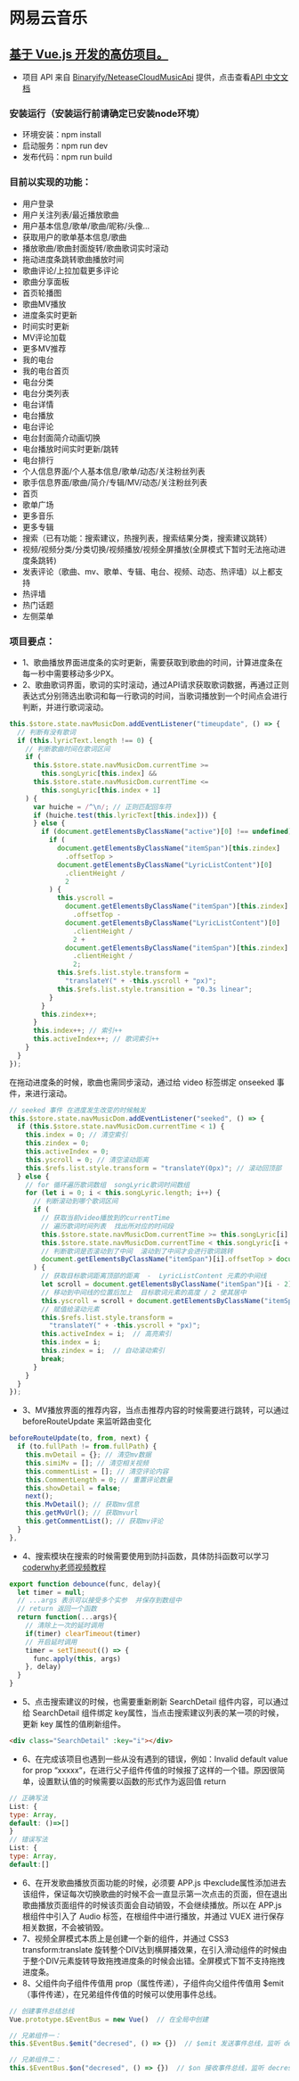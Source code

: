 # 网易云音乐 #
## <u>基于 Vue.js 开发的高仿项目。</u> ##
* 项目 API 来自 [Binaryify/NeteaseCloudMusicApi](https://github.com/Binaryify/NeteaseCloudMusicApi) 提供，点击查看[API 中文文档](https://binaryify.github.io/NeteaseCloudMusicApi/#/?id=%e9%aa%8c%e8%af%81%e9%aa%8c%e8%af%81%e7%a0%81)

### 安装运行（安装运行前请确定已安装node环境）
* 环境安装：npm install
* 启动服务：npm run dev
* 发布代码：npm run build

### 目前以实现的功能：
* 用户登录
* 用户关注列表/最近播放歌曲
* 用户基本信息/歌单/歌曲/昵称/头像...
* 获取用户的歌单基本信息/歌曲
* 播放歌曲/歌曲封面旋转/歌曲歌词实时滚动
* 拖动进度条跳转歌曲播放时间
* 歌曲评论/上拉加载更多评论
* 歌曲分享面板
* 首页轮播图
* 歌曲MV播放
* 进度条实时更新
* 时间实时更新
* MV评论加载
* 更多MV推荐
* 我的电台
* 我的电台首页
* 电台分类
* 电台分类列表
* 电台详情
* 电台播放
* 电台评论
* 电台封面简介动画切换
* 电台播放时间实时更新/跳转
* 电台排行
* 个人信息界面/个人基本信息/歌单/动态/关注粉丝列表
* 歌手信息界面/歌曲/简介/专辑/MV/动态/关注粉丝列表
* 首页
* 歌单广场
* 更多音乐
* 更多专辑
* 搜索（已有功能：搜索建议，热搜列表，搜索结果分类，搜索建议跳转）
* 视频/视频分类/分类切换/视频播放/视频全屏播放(全屏模式下暂时无法拖动进度条跳转)
* 发表评论（歌曲、mv、歌单、专辑、电台、视频、动态、热评墙）以上都支持
* 热评墙
* 热门话题
* 左侧菜单

### 项目要点：
* 1、歌曲播放界面进度条的实时更新，需要获取到歌曲的时间，计算进度条在每一秒中需要移动多少PX。
* 2、歌曲歌词界面，歌词的实时滚动，通过API请求获取歌词数据，再通过正则表达式分别筛选出歌词和每一行歌词的时间，当歌词播放到一个时间点会进行判断，并进行歌词滚动。
```js
this.$store.state.navMusicDom.addEventListener("timeupdate", () => {
  // 判断有没有歌词
  if (this.lyricText.length !== 0) {
    // 判断歌曲时间在歌词区间
    if (
      this.$store.state.navMusicDom.currentTime >=
        this.songLyric[this.index] &&
      this.$store.state.navMusicDom.currentTime <=
        this.songLyric[this.index + 1]
    ) {
      var huiche = /^\n/; // 正则匹配回车符
      if (huiche.test(this.lyricText[this.index])) {
      } else {
        if (document.getElementsByClassName("active")[0] !== undefined) {
          if (
            document.getElementsByClassName("itemSpan")[this.zindex]
              .offsetTop >
            document.getElementsByClassName("LyricListContent")[0]
              .clientHeight /
              2
          ) {
            this.yscroll =
              document.getElementsByClassName("itemSpan")[this.zindex]
                .offsetTop -
              document.getElementsByClassName("LyricListContent")[0]
                .clientHeight /
                2 +
              document.getElementsByClassName("itemSpan")[this.zindex]
                .clientHeight /
                2;
            this.$refs.list.style.transform =
              "translateY(" + -this.yscroll + "px)";
            this.$refs.list.style.transition = "0.3s linear";
          }
        }
        this.zindex++;
      }
      this.index++; // 索引++
      this.activeIndex++; // 歌词索引++
    }
  }
});
```
在拖动进度条的时候，歌曲也需同步滚动，通过给 video 标签绑定 onseeked 事件，来进行滚动。
```js
// seeked 事件 在进度发生改变的时候触发
this.$store.state.navMusicDom.addEventListener("seeked", () => {
  if (this.$store.state.navMusicDom.currentTime < 1) {
    this.index = 0; // 清空索引
    this.zindex = 0;
    this.activeIndex = 0;
    this.yscroll = 0; // 清空滚动距离
    this.$refs.list.style.transform = "translateY(0px)"; // 滚动回顶部
  } else {
    // for 循环遍历歌词数组  songLyric歌词时间数组
    for (let i = 0; i < this.songLyric.length; i++) {
      // 判断滚动到哪个歌词区间
      if (
        // 获取当前video播放到的currentTime
        // 遍历歌词时间列表  找出所对应的时间段
        this.$store.state.navMusicDom.currentTime >= this.songLyric[i] &&
        this.$store.state.navMusicDom.currentTime < this.songLyric[i + 1] &&
        // 判断歌词是否滚动到了中间  滚动到了中间才会进行歌词跳转
        document.getElementsByClassName("itemSpan")[i].offsetTop > document.getElementsByClassName("LyricListContent")[0].clientHeight / 2
      ) {
        // 获取目标歌词距离顶部的距离  -  LyricListContent 元素的中间线
        let scroll = document.getElementsByClassName("itemSpan")[i - 2].offsetTop - document.getElementsByClassName("LyricListContent")[0].clientHeight / 2
        // 移动到中间线的位置后加上  目标歌词元素的高度 / 2 使其居中
        this.yscroll = scroll + document.getElementsByClassName("itemSpan")[i - 2].clientHeight / 2
        // 赋值给滚动元素
        this.$refs.list.style.transform =
          "translateY(" + -this.yscroll + "px)";
        this.activeIndex = i;  // 高亮索引
        this.index = i;
        this.zindex = i;  // 自动滚动索引
        break;
      }
    }
  }
});
```
* 3、MV播放界面的推荐内容，当点击推荐内容的时候需要进行跳转，可以通过 beforeRouteUpdate 来监听路由变化
```js
beforeRouteUpdate(to, from, next) {
  if (to.fullPath != from.fullPath) {
    this.mvDetail = {}; // 清空mv数据
    this.simiMv = []; // 清空相关视频
    this.commentList = []; // 清空评论内容
    this.CommentLength = 0; // 重置评论数量
    this.showDetail = false;
    next();
    this.MvDetail(); // 获取mv信息
    this.getMvUrl(); // 获取mvurl
    this.getCommentList(); // 获取mv评论
  }
},
```
* 4、搜索模块在搜索的时候需要使用到防抖函数，具体防抖函数可以学习[coderwhy老师视频教程](https://www.bilibili.com/video/BV15741177Eh?p=174)
```js
export function debounce(func, delay){
  let timer = null;
  // ...args 表示可以接受多个实参  并保存到数组中
  // return 返回一个函数
  return function(...args){
    // 清除上一次的延时调用
    if(timer) clearTimeout(timer)
    // 开启延时调用
    timer = setTimeout(() => {
      func.apply(this, args)
    }, delay)
  }
}
```
* 5、点击搜索建议的时候，也需要重新刷新 SearchDetail 组件内容，可以通过给 SearchDetail 组件绑定 key属性，当点击搜索建议列表的某一项的时候，更新 key 属性的值刷新组件。
```html
<div class="SearchDetail" :key="i"></div>
```
* 6、在完成该项目也遇到一些从没有遇到的错误，例如：Invalid default value for prop “xxxxx“，在进行父子组件传值的时候报了这样的一个错。原因很简单，设置默认值的时候需要以函数的形式作为返回值 return 
```js
// 正确写法
List: {
type: Array,
default: ()=>[]
}
// 错误写法
List: {
type: Array,
default:[]
```
* 6、在开发歌曲播放页面功能的时候，必须要 APP.js 中exclude属性添加进去该组件，保证每次切换歌曲的时候不会一直显示第一次点击的页面，但在退出歌曲播放页面组件的时候该页面会自动销毁，不会继续播放。所以在 APP.js 根组件中引入了 Audio 标签，在根组件中进行播放，并通过 VUEX 进行保存相关数据，不会被销毁。
* 7、视频全屏模式本质上是创建一个新的组件，并通过 CSS3 transform:translate 旋转整个DIV达到横屏播效果，在引入滑动组件的时候由于整个DIV元素旋转导致拖拽进度条的时候会出错。全屏模式下暂不支持拖拽进度条。
* 8、父组件向子组件传值用 prop（属性传递），子组件向父组件传值用 $emit（事件传递），在兄弟组件传值的时候可以使用事件总线。
```js
// 创建事件总结总线
Vue.prototype.$EventBus = new Vue()  // 在全局中创建

// 兄弟组件一：
this.$EventBus.$emit("decresed", () => {})  // $emit 发送事件总线，监听 decresed 频道，也可以在回调函数中传递参数

// 兄弟组件二：
this.$EventBus.$on("decresed", () => {})  // $on 接收事件总线，监听 decresed 频道。
```